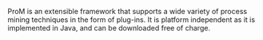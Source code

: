 ProM is an extensible framework that supports a wide variety of process mining techniques in the form of plug-ins. It is platform independent as it is implemented in Java, and can be downloaded free of charge. 